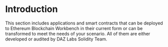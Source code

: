 # Introduction
This section includes applications and smart contracts that can be deployed to Ethereum Blockchain Workbench in their current form or can be transformed to meet the needs of your scenario. All of them are either developed or audited by DAZ Labs Solidity Team.
